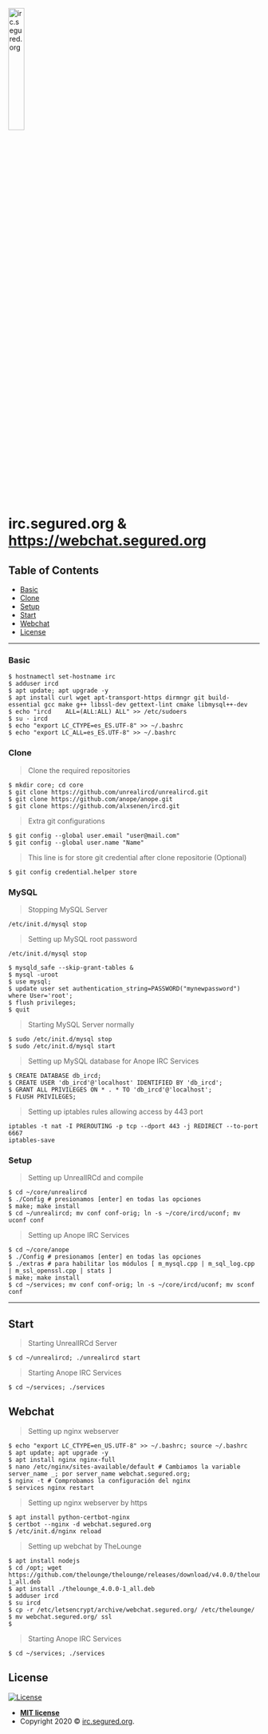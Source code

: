 <a href="http://webchat.segured.org"><img src="https://zulipchat.com/static/images/integrations/logos/irc.svg" align="center" width="25%" height="auto" title="irc.segured.org" alt="irc.segured.org"></a>

<!-- [![FVCproductions](https://avatars1.githubusercontent.com/u/4284691?v=3&s=200)](http://fvcproductions.com) -->

# irc.segured.org & https://webchat.segured.org

## Table of Contents

- [Basic](#basic)
- [Clone](#clone)
- [Setup](#setup)
- [Start](#start)
- [Webchat](#webchat)
- [License](#license)

---

### Basic

```shell
$ hostnamectl set-hostname irc
$ adduser ircd
$ apt update; apt upgrade -y
$ apt install curl wget apt-transport-https dirmngr git build-essential gcc make g++ libssl-dev gettext-lint cmake libmysql++-dev
$ echo "ircd	ALL=(ALL:ALL) ALL" >> /etc/sudoers
$ su - ircd
$ echo "export LC_CTYPE=es_ES.UTF-8" >> ~/.bashrc 
$ echo "export LC_ALL=es_ES.UTF-8" >> ~/.bashrc
```

### Clone

> Clone the required repositories

```shell
$ mkdir core; cd core
$ git clone https://github.com/unrealircd/unrealircd.git
$ git clone https://github.com/anope/anope.git
$ git clone https://github.com/alxsenen/ircd.git
```

> Extra git configurations

```shell
$ git config --global user.email "user@mail.com"
$ git config --global user.name "Name"
```
> This line is for store git credential after clone repositorie (Optional)

```shell
$ git config credential.helper store
```

### MySQL

> Stopping MySQL Server

```shel
/etc/init.d/mysql stop
```
> Setting up MySQL root password

```shel
/etc/init.d/mysql stop

$ mysqld_safe --skip-grant-tables &
$ mysql -uroot
$ use mysql;
$ update user set authentication_string=PASSWORD("mynewpassword") where User='root';
$ flush privileges;
$ quit
```

> Starting MySQL Server normally

```shell
$ sudo /etc/init.d/mysql stop
$ sudo /etc/init.d/mysql start
```

> Setting up MySQL database for Anope IRC Services

```shell
$ CREATE DATABASE db_ircd;
$ CREATE USER 'db_ircd'@'localhost' IDENTIFIED BY 'db_ircd';
$ GRANT ALL PRIVILEGES ON * . * TO 'db_ircd'@'localhost';
$ FLUSH PRIVILEGES;
```

> Setting up iptables rules allowing access by 443 port

```shell
iptables -t nat -I PREROUTING -p tcp --dport 443 -j REDIRECT --to-port 6667
iptables-save
```

### Setup

> Setting up UnrealIRCd and compile

```shell
$ cd ~/core/unrealircd
$ ./Config # presionamos [enter] en todas las opciones
$ make; make install
$ cd ~/unrealircd; mv conf conf-orig; ln -s ~/core/ircd/uconf; mv uconf conf
```

> Setting up Anope IRC Services

```shell
$ cd ~/core/anope
$ ./Config # presionamos [enter] en todas las opciones
$ ./extras # para habilitar los módulos [ m_mysql.cpp | m_sql_log.cpp | m_ssl_openssl.cpp | stats ]
$ make; make install
$ cd ~/services; mv conf conf-orig; ln -s ~/core/ircd/uconf; mv sconf conf
```

---

## Start

> Starting UnrealIRCd Server

```shell
$ cd ~/unrealircd; ./unrealircd start
```

> Starting Anope IRC Services

```shell
$ cd ~/services; ./services
```

## Webchat

> Setting up nginx webserver

```shell
$ echo "export LC_CTYPE=en_US.UTF-8" >> ~/.bashrc; source ~/.bashrc 
$ apt update; apt upgrade -y
$ apt install nginx nginx-full
$ nano /etc/nginx/sites-available/default # Cambiamos la variable server_name _; por server_name webchat.segured.org;
$ nginx -t # Comprobamos la configuración del nginx
$ services nginx restart
```

> Setting up nginx webserver by https

```shell
$ apt install python-certbot-nginx
$ certbot --nginx -d webchat.segured.org
$ /etc/init.d/nginx reload
```
> Setting up webchat by TheLounge

```shell
$ apt install nodejs
$ cd /opt; wget https://github.com/thelounge/thelounge/releases/download/v4.0.0/thelounge_4.0.0-1_all.deb
$ apt install ./thelounge_4.0.0-1_all.deb
$ adduser ircd
$ su ircd
$ cp -r /etc/letsencrypt/archive/webchat.segured.org/ /etc/thelounge/
$ mv webchat.segured.org/ ssl
$ 
```

> Starting Anope IRC Services

```shell
$ cd ~/services; ./services
```

## License

[![License](http://img.shields.io/:license-mit-blue.svg?style=flat-square)](http://badges.mit-license.org)

- **[MIT license](http://opensource.org/licenses/mit-license.php)**
- Copyright 2020 © <a href="http://fvcproductions.com" target="_blank">irc.segured.org</a>.

